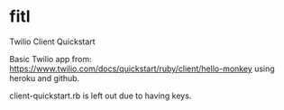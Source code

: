 # fitl
Twilio Client Quickstart

Basic Twilio app from: https://www.twilio.com/docs/quickstart/ruby/client/hello-monkey using heroku and github.

client-quickstart.rb is left out due to having keys.
